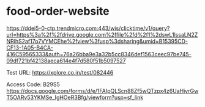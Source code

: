 # food-order-website
 
 https://ddei5-0-ctp.trendmicro.com:443/wis/clicktime/v1/query?url=https%3a%2f%2fdrive.google.com%2ffile%2fd%2f1%2dswL1lssaLN2ZNRlhS2af17o7VYMCEhe%2fview%3fusp%3dsharing&umid=B15395CD-CF13-1A05-B4CA-416C59565333&auth=76a26bba9e3a32b5cc8346def1563ceec97be745-09df721bf42138aeca614e4f7d580f51b5097527


Test URL: https://xplore.co.in/test/082446

Access Code: B29S5
https://docs.google.com/forms/d/e/1FAIpQLScn88Zf5wQTzpx4z6UaHiyrGwT5OARv53YKMSe_IgHOeR3Bfg/viewform?usp=sf_link


